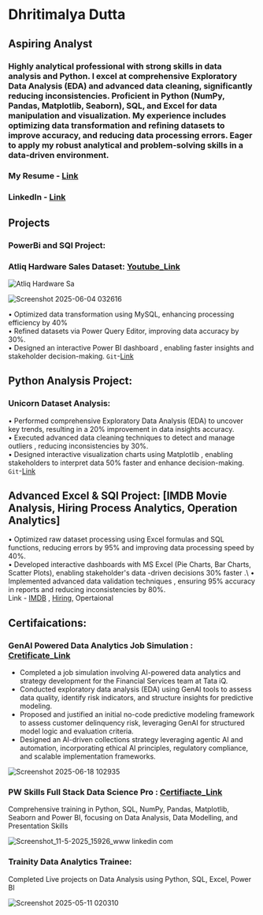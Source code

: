 
# Dhritimalya Dutta
## Aspiring Analyst

### Highly analytical professional with strong skills in data analysis and Python. I excel at comprehensive Exploratory Data Analysis (EDA) and advanced data cleaning, significantly reducing inconsistencies. Proficient in Python (NumPy, Pandas, Matplotlib, Seaborn), SQL, and Excel for data manipulation and visualization. My experience includes optimizing data transformation and refining datasets to improve accuracy, and reducing data processing errors. Eager to apply my robust analytical and problem-solving skills in a data-driven environment.
### My Resume - [Link](https://github.com/Dhritionly/Curriculum_vitae/blob/main/DD_CV_25.pdf)
### LinkedIn - [Link](https://www.linkedin.com/in/dhritimalya-dutta-855141225/)


## Projects
### PowerBi and SQl Project:
### Atliq Hardware Sales Dataset: [Youtube_Link](https://youtu.be/GlVQtEexktI?si=rtYSIe105Dc8yb-B)


 
![Atliq Hardware Sa](https://github.com/user-attachments/assets/8985e26c-670b-4720-b058-18be51225d69)




![Screenshot 2025-06-04 032616](https://github.com/user-attachments/assets/f9f3bbd8-2be9-4ea2-abd9-9d8068aa5a47)






 •  Optimized data transformation  using MySQL, enhancing  processing efficiency by 40%\
 •  Refined datasets  via Power Query Editor, improving  data accuracy by 30%.\
 •  Designed an interactive Power BI dashboard  , enabling  faster insights and stakeholder decision-making. `Git`-[Link](https://github.com/Dhritionly/Atliq-Hardware-DA-sales)

 ## Python Analysis Project: 
 ### Unicorn Dataset Analysis:

 •  Performed comprehensive Exploratory Data Analysis (EDA)  to uncover key trends, resulting in  a 20% improvement  in data insights accuracy.\
 •  Executed advanced data cleaning techniques  to detect  and manage  outliers  , reducing inconsistencies by  30%.\
 •  Designed interactive visualization charts  using  Matplotlib  ,  enabling stakeholders to interpret data  50% faster  and enhance decision-making. `Git`-[Link](https://github.com/Dhritionly/Unicorn-Dataset_Analyisis/tree/main)

 ##  Advanced Excel & SQl Project: [IMDB Movie Analysis, Hiring Process Analytics, Operation Analytics] 

  •  Optimized raw dataset processing  using Excel formulas  and SQL functions,  reducing errors by 95%  and  improving  data processing speed by 40%.\
 •  Developed interactive dashboards  with MS Excel (Pie  Charts, Bar Charts, Scatter Plots), enabling stakeholder's data  -driven decisions 30% faster .\ 
 •  Implemented advanced data validation techniques  , ensuring  95% accuracy  in reports and reducing inconsistencies  by  80%.\
 Link - [IMDB](https://github.com/Dhritionly/Trainity_Projects/tree/main/IMDB%20Movie%20Analysis) , [Hiring](https://github.com/Dhritionly/Trainity_Projects/tree/main/Hiring%20Process%20Analy), Opertaional

## Certifaications:


###  GenAI	Powered	Data	Analytics	Job	Simulation : [Cretificate_Link](https://forage-uploads-prod.s3.amazonaws.com/completion-certificates/ifobHAoMjQs9s6bKS/gMTdCXwDdLYoXZ3wG_ifobHAoMjQs9s6bKS_GNp2tgAC55iuDX366_1749984738391_completion_certificate.pdf)

* Completed a job simulation involving AI-powered data analytics and strategy development for the Financial Services team at Tata iQ.
* Conducted exploratory data analysis (EDA) using GenAI tools to assess data quality, identify risk indicators, and structure insights for predictive modeling.
* Proposed and justified an initial no-code predictive modeling framework to assess customer delinquency risk, leveraging GenAI for structured model logic and evaluation criteria.
* Designed an AI-driven collections strategy leveraging agentic AI and automation, incorporating ethical AI principles, regulatory compliance, and scalable implementation frameworks.


![Screenshot 2025-06-18 102935](https://github.com/user-attachments/assets/85dd73fb-ebcf-49bf-b952-bea3053fa496)






###  PW Skills Full Stack Data Science Pro : [Certifiacte_Link](https://pwskills.com/learn/certificate/18694401-3a57-4d26-9a03-836413f2ee2f/)
Comprehensive training in Python, SQL, NumPy, Pandas, Matplotlib, Seaborn and Power BI, focusing on Data Analysis, Data Modelling, and Presentation Skills 


![Screenshot_11-5-2025_15926_www linkedin com](https://github.com/user-attachments/assets/36fc2bce-34c0-4dda-bf47-c29e79bbbeee)



###  Trainity Data Analytics Trainee:
Completed Live projects on Data Analysis using Python, SQL, Excel, Power BI 


![Screenshot 2025-05-11 020310](https://github.com/user-attachments/assets/b84652d9-9d9b-409e-80e1-5522311db893)


